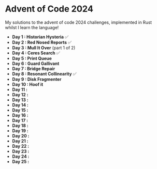 # Advent of Code 2024 

My solutions to the advent of code 2024 challenges, implemented in Rust whilst I learn the language!

- **Day 1 : Historian Hysteria** ✅
- **Day 2 : Red Nosed Reports** ✅
- **Day 3 : Mull It Over** (part 1 of 2)
- **Day 4 : Ceres Search** ✅
- **Day 5 : Print Queue**
- **Day 6 : Guard Gallivant**
- **Day 7 : Bridge Repair**
- **Day 8 : Resonant Collinearity** ✅
- **Day 9 : Disk Fragmenter**
- **Day 10 : Hoof it**
- **Day 11 :**
- **Day 12 :**
- **Day 13 :**
- **Day 14 :**
- **Day 15 :**
- **Day 16 :**
- **Day 17 :**
- **Day 18 :**
- **Day 19 :**
- **Day 20 :**
- **Day 21 :**
- **Day 22 :**
- **Day 23 :**
- **Day 24 :**
- **Day 25 :**
